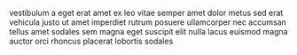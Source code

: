 vestibulum a eget erat amet ex leo vitae semper amet dolor metus sed erat
vehicula justo ut amet imperdiet rutrum posuere ullamcorper nec accumsan tellus
amet sodales sem magna eget suscipit elit nulla lacus euismod magna auctor orci
rhoncus placerat lobortis sodales